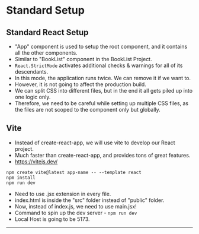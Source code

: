 # Standard Setup

## Standard React Setup

-   "App" component is used to setup the root component, and it contains all the other components.
-   Similar to "BookList" component in the BookList Project.
-   `React.StrictMode` activates additional checks & warnings for all of its descendants.
-   In this mode, the application runs twice. We can remove it if we want to.
-   However, it is not going to affect the production build.
-   We can split CSS into different files, but in the end it all gets piled up into one logic only.
-   Therefore, we need to be careful while setting up multiple CSS files, as the files are not scoped to the component only but globally.

## Vite

-   Instead of create-react-app, we will use vite to develop our React project.
-   Much faster than create-react-app, and provides tons of great features.
-   https://vitejs.dev/

```
npm create vite@latest app-name -- --template react
npm install
npm run dev
```

-   Need to use .jsx extension in every file.
-   index.html is inside the "src" folder instead of "public" folder.
-   Now, instead of index.js, we need to use main.jsx!
-   Command to spin up the dev server - `npm run dev`
-   Local Host is going to be 5173.

<hr>
